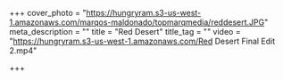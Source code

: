+++
cover_photo = "https://hungryram.s3-us-west-1.amazonaws.com/marqos-maldonado/topmarqmedia/reddesert.JPG"
meta_description = ""
title = "Red Desert"
title_tag = ""
video = "https://hungryram.s3-us-west-1.amazonaws.com/Red Desert Final Edit 2.mp4"

+++
